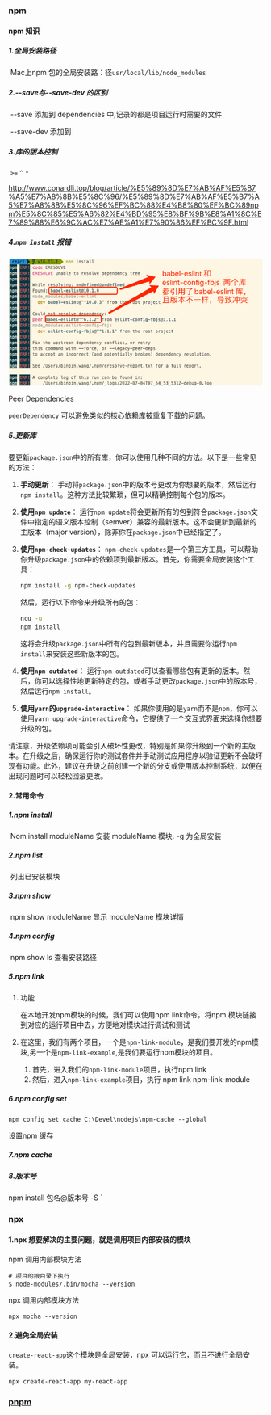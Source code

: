 ### npm

#### npm 知识

##### 1.全局安装路径

​	Mac上npm 包的全局安装路：径`usr/local/lib/node_modules`

##### 2.--save与--save-dev 的区别

​	--save 添加到 dependencies 中,记录的都是项目运行时需要的文件

​	--save-dev 添加到

##### 3.库的版本控制

​	`>=` `^` `*`

http://www.conardli.top/blog/article/%E5%89%8D%E7%AB%AF%E5%B7%A5%E7%A8%8B%E5%8C%96/%E5%89%8D%E7%AB%AF%E5%B7%A5%E7%A8%8B%E5%8C%96%EF%BC%88%E4%B8%80%EF%BC%89npm%E5%8C%85%E5%A6%82%E4%BD%95%E8%BF%9B%E8%A1%8C%E7%89%88%E6%9C%AC%E7%AE%A1%E7%90%86%EF%BC%9F.html

##### 4.`npm install` 报错

![image-20220704161819930](../../image/image-20220704161819930.png)

Peer Dependencies

`peerDependency` 可以避免类似的核心依赖库被重复下载的问题。

##### 5.更新库

要更新`package.json`中的所有库，你可以使用几种不同的方法。以下是一些常见的方法：

1. **手动更新**：
   手动将`package.json`中的版本号更改为你想要的版本，然后运行`npm install`。这种方法比较繁琐，但可以精确控制每个包的版本。

2. **使用`npm update`**：
   运行`npm update`将会更新所有的包到符合`package.json`文件中指定的语义版本控制（semver）兼容的最新版本。这不会更新到最新的主版本（major version），除非你在`package.json`中已经指定了。

3. **使用`npm-check-updates`**：
   `npm-check-updates`是一个第三方工具，可以帮助你升级`package.json`中的依赖项到最新版本。首先，你需要全局安装这个工具：

   ```sh
   npm install -g npm-check-updates
   ```

   然后，运行以下命令来升级所有的包：

   ```sh
   ncu -u
   npm install
   ```

   这将会升级`package.json`中所有的包到最新版本，并且需要你运行`npm install`来安装这些新版本的包。

4. **使用`npm outdated`**：
   运行`npm outdated`可以查看哪些包有更新的版本。然后，你可以选择性地更新特定的包，或者手动更改`package.json`中的版本号，然后运行`npm install`。

5. **使用`yarn`的`upgrade-interactive`**：
   如果你使用的是`yarn`而不是`npm`，你可以使用`yarn upgrade-interactive`命令，它提供了一个交互式界面来选择你想要升级的包。

请注意，升级依赖项可能会引入破坏性更改，特别是如果你升级到一个新的主版本。在升级之后，确保运行你的测试套件并手动测试应用程序以验证更新不会破坏现有功能。此外，建议在升级之前创建一个新的分支或使用版本控制系统，以便在出现问题时可以轻松回滚更改。

#### 2.常用命令

##### 1.npm install

​	Nom install moduleName 安装 moduleName 模块. -g 为全局安装

##### 2.npm list

​	列出已安装模块

##### 3.npm show

​	npm show moduleName 显示 moduleName 模块详情

##### 4.npm config

​	npm show  ls 查看安装路径

##### 5.npm link

1. 功能

   在本地开发npm模块的时候，我们可以使用npm link命令，将npm 模块链接到对应的运行项目中去，方便地对模块进行调试和测试

2. 在这里，我们有两个项目，一个是`npm-link-module`，是我们要开发的npm模块,另一个是`npm-link-example`,是我们要运行npm模块的项目。

   1. 首先，进入我们的`npm-link-module`项目，执行npm link
   2. 然后，进入`npm-link-example`项目，执行 npm link npm-link-module

##### 6.npm config set

`npm config set cache C:\Devel\nodejs\npm-cache --global `

设置npm 缓存

##### 7.npm cache

##### 8.版本号

npm install 包名@版本号 -S `



### npx

#### 1.npx 想要解决的主要问题，就是调用项目内部安装的模块

npm 调用内部模块方法

```shell
# 项目的根目录下执行
$ node-modules/.bin/mocha --version
```

npx 调用内部模块方法

```shell
npx mocha --version
```

#### 2.避免全局安装

`create-react-app`这个模块是全局安装，npx 可以运行它，而且不进行全局安装。

`npx create-react-app my-react-app`

### [pnpm](https://pnpm.io/)










​      

